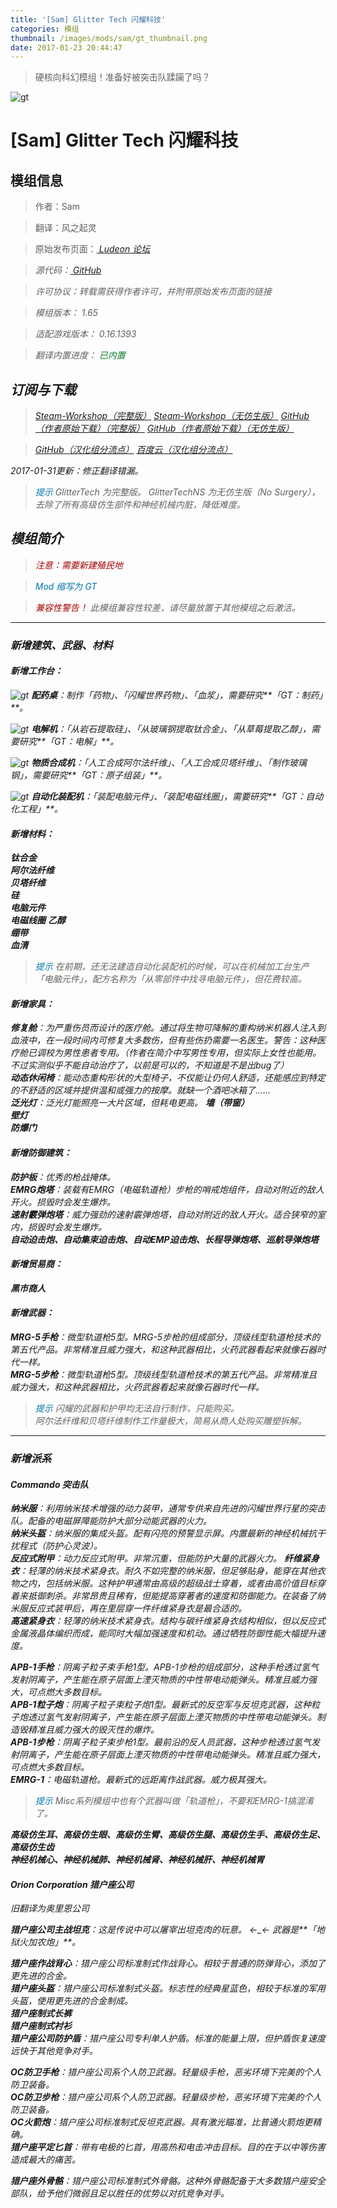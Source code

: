 ```yaml
---
title: '[Sam] Glitter Tech 闪耀科技'
categories: 模组
thumbnail: /images/mods/sam/gt_thumbnail.png
date: 2017-01-23 20:44:47
---
```


> 硬核向科幻模组！准备好被突击队蹂躏了吗？

<!--more-->

![gt](/images/mods/sam/gt.png)

# [Sam] Glitter Tech 闪耀科技

## 模组信息

> 作者：Sam

> 翻译：风之起灵

> 原始发布页面：<a href="https://ludeon.com/forums/index.php?topic=5509.0"><i class="fa fa-link" aria-hidden="true" /> Ludeon 论坛</a>

> 源代码：<a href="https://github.com/sam23694/GlitterTech" ><i class="fa fa-github" aria-hidden="true" /> GitHub</a>

> 许可协议：转载需获得作者许可，并附带原始发布页面的链接

> 模组版本：<i class="fa fa-puzzle-piece" aria-hidden="true"> 1.65</i>

> 适配游戏版本：<i class="fa fa-tag" aria-hidden="true"> 0.16.1393</i>

> 翻译内置进度：<i class="fa fa-check-circle" aria-hidden="true" title="翻译已内置于原作者的模组中，可直接从Steam工坊订阅" style="color:#097c25"> 已内置</i>

## 订阅与下载

> <a href="http://steamcommunity.com/sharedfiles/filedetails/?id=725576127"><i class="fa fa-steam-square" aria-hidden="true" /> Steam-Workshop（完整版）</a>
> <a href="http://steamcommunity.com/sharedfiles/filedetails/?id=725657237"><i class="fa fa-steam-square" aria-hidden="true" /> Steam-Workshop（无仿生版）</a>
> <a href="https://github.com/sam23694/GlitterTech/releases" ><i class="fa fa-github" aria-hidden="true" /> GitHub（作者原始下载）（完整版）</a>
> <a href="https://github.com/sam23694/GlitterTechNS/releases" ><i class="fa fa-github" aria-hidden="true" /> GitHub（作者原始下载）（无仿生版）</a>

> <a href="https://github.com/RimWorld-zh/GlitterTech/releases" ><i class="fa fa-github" aria-hidden="true" /> GitHub（汉化组分流点）</a>
> <a href="http://pan.baidu.com/s/1eSKal14"><i class="fa fa-paw" aria-hidden="true" /> 百度云（汉化组分流点）</a>

2017-01-31更新：修正翻译错漏。

> <i class="fa fa-lightbulb-o" aria-hidden="true" style="color:#0075a9"> 提示</i>
GlitterTech 为完整版。
GlitterTechNS 为无仿生版（No Surgery），去除了所有高级仿生部件和神经机械内脏，降低难度。

## 模组简介

> <i class="fa fa-exclamation-triangle" aria-hidden="true" style="color:#a40000"> 注意：需要新建殖民地</i>

> <i class="fa fa-pencil" aria-hidden="true" style="color:#0075a9"> Mod 缩写为 GT</i>

> <i class="fa fa-exclamation-triangle" aria-hidden="true" style="color:#a40000"> 兼容性警告！</i>
此模组兼容性较差，请尽量放置于其他模组之后激活。

---

### 新增建筑、武器、材料

#### 新增工作台：  

![gt](/images/mods/sam/TablePharmaceutical.png)
**配药桌**：制作「药物」、「闪耀世界药物」、「血浆」，需要研究**「GT：制药」**。  

![gt](/images/mods/sam/Electrolyzer.png)
**电解机**：「从岩石提取硅」、「从玻璃钢提取钛合金」、「从草莓提取乙醇」，需要研究**「GT：电解」**。  

![gt](/images/mods/sam/MatterFab.png)
**物质合成机**：「人工合成阿尔法纤维」、「人工合成贝塔纤维」、「制作玻璃钢」，需要研究**「GT：原子组装」**。  

![gt](/images/mods/sam/RobAssem.png)
**自动化装配机**：「装配电脑元件」、「装配电磁线圈」，需要研究**「GT：自动化工程」**。  

#### 新增材料：
**钛合金**  
**阿尔法纤维**  
**贝塔纤维**    
**硅**  
**电脑元件**  
**电磁线圈**
**乙醇**  
**绷带**  
**血清**  

> <i class="fa fa-lightbulb-o" aria-hidden="true" style="color:#0075a9"> 提示</i>
在前期，还无法建造自动化装配机的时候，可以在机械加工台生产「电脑元件」，配方名称为「从零部件中找寻电脑元件」，但花费较高。  

#### 新增家具：  
**修复舱**：为严重伤员而设计的医疗舱。通过将生物可降解的重构纳米机器人注入到血液中，在一段时间内可修复大多数伤，但有些伤扔需要一名医生。警告：这种医疗舱已调校为男性患者专用。（作者在简介中写男性专用，但实际上女性也能用。不过实测似乎不能自动治疗了，以前是可以的，不知道是不是出bug了）  
**动态休闲椅**：能动态重构形状的大型椅子，不仅能让仍何人舒适，还能感应到特定的不舒适的区域并提供温和或强力的按摩。就缺一个酒吧冰箱了……  
**泛光灯**：泛光灯能照亮一大片区域，但耗电更高。 
**墙（带窗）**  
**壁灯**   
**防爆门**  

#### 新增防御建筑：  
**防护板**：优秀的枪战掩体。  
**EMRG炮塔**：装载有EMRG（电磁轨道枪）步枪的哨戒炮组件，自动对附近的敌人开火。损毁时会发生爆炸。  
**速射霰弹炮塔**：威力强劲的速射霰弹炮塔，自动对附近的敌人开火。适合狭窄的室内，损毁时会发生爆炸。  
**自动迫击炮、自动集束迫击炮、自动EMP迫击炮、长程导弹炮塔、巡航导弹炮塔**

#### 新增贸易商：  
**黑市商人**  

#### 新增武器：  
**MRG-5手枪**：微型轨道枪5型。MRG-5步枪的组成部分，顶级线型轨道枪技术的第五代产品。非常精准且威力强大，和这种武器相比，火药武器看起来就像石器时代一样。  
**MRG-5步枪**：微型轨道枪5型。顶级线型轨道枪技术的第五代产品。非常精准且威力强大，和这种武器相比，火药武器看起来就像石器时代一样。  

> <i class="fa fa-lightbulb-o" aria-hidden="true" style="color:#0075a9"> 提示</i>
闪耀的武器和护甲均无法自行制作，只能购买。  
阿尔法纤维和贝塔纤维制作工作量极大，简易从商人处购买雕塑拆解。  

---

### 新增派系

#### Commando 突击队

**纳米服**：利用纳米技术增强的动力装甲，通常专供来自先进的闪耀世界行星的突击队。配备的电磁屏障能防护大部分动能武器的火力。  
**纳米头盔**：纳米服的集成头盔。配有闪亮的预警显示屏。内置最新的神经机械抗干扰程式（防护心灵波）。  
**反应式附甲**：动力反应式附甲。非常沉重，但能防护大量的武器火力。
**纤维紧身衣**：轻薄的纳米技术紧身衣。耐久不如完整的纳米服，但足够贴身，能穿在其他衣物之内，包括纳米服。这种护甲通常由高级的超级战士穿着，或者由高价值目标穿着来抵御刺杀。非常昂贵且稀有，但能提高穿著者的速度和防御能力。在装备了纳米服反应式装甲后，再在里层穿一件纤维紧身衣是最合适的。  
**高速紧身衣**：轻薄的纳米技术紧身衣。结构与碳纤维紧身衣结构相似，但以反应式金属液晶体编织而成，能同时大幅加强速度和机动。通过牺牲防御性能大幅提升速度。  

**APB-1手枪**：阴离子粒子束手枪1型。APB-1步枪的组成部分，这种手枪透过氢气发射阴离子，产生能在原子层面上湮灭物质的中性带电动能弹头。精准且威力强大，可点燃大多数目标。  
**APB-1粒子炮**：阴离子粒子束粒子炮1型。最新式的反空军与反坦克武器，这种粒子炮透过氢气发射阴离子，产生能在原子层面上湮灭物质的中性带电动能弹头。制造毁精准且威力强大的毁灭性的爆炸。  
**APB-1步枪**：阴离子粒子束步枪1型。最前沿的反人员武器，这种步枪透过氢气发射阴离子，产生能在原子层面上湮灭物质的中性带电动能弹头。精准且威力强大，可点燃大多数目标。  
**EMRG-1**：电磁轨道枪。最新式的远距离作战武器。威力极其强大。  

> <i class="fa fa-lightbulb-o" aria-hidden="true" style="color:#0075a9"> 提示</i>
Misc系列模组中也有个武器叫做「轨道枪」，不要和EMRG-1搞混淆了。

**高级仿生耳、高级仿生眼、高级仿生臂、高级仿生腿、高级仿生手、高级仿生足、高级仿生齿**  
**神经机械心、神经机械肺、神经机械肾、神经机械肝、神经机械胃**  


#### Orion Corporation 猎户座公司

*旧翻译为奥里恩公司*

**猎户座公司主战坦克**：这是传说中可以屠宰出坦克肉的玩意。 ←_← 武器是**「地狱火加农炮」**。  

**猎户座作战背心**：猎户座公司标准制式作战背心。相较于普通的防弹背心，添加了更先进的合金。  
**猎户座头盔**：猎户座公司标准制式头盔。标志性的经典星蓝色，相较于标准的军用头盔，使用更先进的合金制成。  
**猎户座制式长裤**  
**猎户座制式衬衫**  
**猎户座公司防护盾**：猎户座公司专利单人护盾。标准的能量上限，但护盾恢复速度远快于其他竞争对手。  

**OC防卫手枪**：猎户座公司系个人防卫武器。轻量级手枪，恶劣环境下完美的个人防卫装备。  
**OC防卫步枪**：猎户座公司系个人防卫武器。轻量级步枪，恶劣环境下完美的个人防卫装备。  
**OC火箭炮**：猎户座公司标准制式反坦克武器。具有激光瞄准，比普通火箭炮更精确。  
**猎户座平定匕首**：带有电极的匕首，用高热和电击冲击目标。目的在于以中等伤害造成最大的痛苦。  

**猎户座外骨骼**：猎户座公司标准制式外骨骼。这种外骨骼配备于大多数猎户座安全部队，给予他们微弱且足以胜任的优势以对抗竞争对手。
